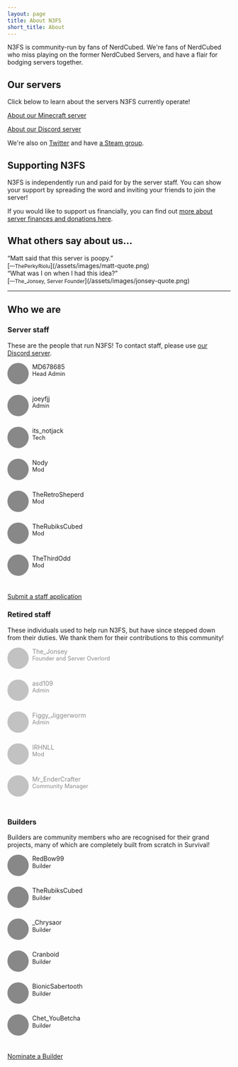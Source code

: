 ```yaml
---
layout: page
title: About N3FS
short_title: About
---
```


N3FS is community-run by fans of NerdCubed. We're fans of NerdCubed who miss playing on the former NerdCubed Servers, and have a flair for bodging servers together.

## Our servers

Click below to learn about the servers N3FS currently operate! 

<a href="/minecraft" class="action">About our Minecraft server</a>  

<a href="/discord" class="action">About our Discord server</a>

We're also on [Twitter](https://twitter.com/Nerd3Server) and have [a Steam group](https://steamcommunity.com/groups/n3fstjs/edit/profile). 


## Supporting N3FS

N3FS is independently run and paid for by the server staff. You can show your support by spreading the word and inviting your friends to join the server!

If you would like to support us financially, you can find out [more about server finances and donations here](/about/donations).


## What others say about us...

<div class="lead">“Matt said that this server is poopy.”</div>
[<small>&mdash;ThePerkyRiolu</small>](/assets/images/matt-quote.png)

<div class="lead">“What was I on when I had this idea?”</div>
[<small>&mdash;The_Jonsey, Server Founder</small>](/assets/images/jonsey-quote.png)

----

## Who we are

<style>
.staff-list{
  display: flex;
  flex-wrap: wrap;
  justify-content: flex-start;
  line-height: 1.25;
}
.staff-member{
  width: 33.333%;
  min-width: 256px;
  flex: inherit;
  margin-bottom: 1rem;
}
.staff-avatar{
  float: left;
  width: 48px;
  height: 48px;
  background-color: #888;
  background-image: url('/assets/images/staff.jpg');
  background-size: 384px 192px;
  border-radius: 100%;
  margin: 0 8px 8px 0;
}
.staff-name{
}
.staff-position{
  font-size: 0.8rem;
}
.staff-tagline{
  height: 0px;
  overflow-y: hidden;
  clear: left;
  font-size: 0.75rem;
  font-style: italic;
  transition: height 0.25s ease-out, opacity 0.25s ease-out;
  opacity: 0;
}
.staff-tagline::before{
  content: '\201C';
}
.staff-tagline::after{
  content: '\201D';
}
.staff-member:hover .staff-tagline{
  height: 2rem;
  opacity: 1;
}
.staff-nomination{
  text-align: center;
  font-size: 14px;
}
.staff-nomination-type{
  margin-top: 30px;
}
.fade{
  opacity: 0.5;
}
</style>

### Server staff

These are the people that run N3FS! To contact staff, please use [our Discord server](/discord).

<div class="staff-list">
  <div class="staff-member">
    <div class="staff-avatar" style="background-position: -48px -0px;"></div>
    <div class="staff-name">MD678685</div>
    <div class="staff-position">Head Admin</div>
    <div class="staff-tagline">One who actually does stuff</div>
  </div>

  <div class="staff-member">
    <div class="staff-avatar" style="background-position: -288px -0px;"></div>
    <div class="staff-name">joeyfjj</div>
    <div class="staff-position">Admin</div>
    <div class="staff-tagline">Maker of terrible puns.</div>
  </div>

  <div class="staff-member">
    <div class="staff-avatar" style="background-position: -192px -48px;"></div>
    <div class="staff-name">its_notjack</div>
    <div class="staff-position">Tech</div>
    <div class="staff-tagline">May or may not be Jack</div>
  </div>

  <div class="staff-member">
    <div class="staff-avatar" style="background-position: 0px -96px;"></div>
    <div class="staff-name">Nody</div>
    <div class="staff-position">Mod</div>
    <div class="staff-tagline">Moderating people since 2014</div>
  </div>

  <div class="staff-member">
    <div class="staff-avatar" style="background-position: -336px -48px;"></div>
    <div class="staff-name">TheRetroSheperd</div>
    <div class="staff-position">Mod</div>
    <div class="staff-tagline">Someone stole the toilet seat from the church</div>
  </div>

  <div class="staff-member">
    <div class="staff-avatar" style="background-position: -48px -48px;"></div>
    <div class="staff-name">TheRubiksCubed</div>
    <div class="staff-position">Mod</div>
    <div class="staff-tagline">Everyone loves Ruby</div>
  </div>

  <div class="staff-member">
    <div class="staff-avatar" style="background-position: -192px -0px;"></div>
    <div class="staff-name">TheThirdOdd</div>
    <div class="staff-position">Mod</div>
    <div class="staff-tagline">TheThirdOdd/Modd/Godd/Sodd</div>
  </div>
</div>

<a href="/help/staff-application" class="action">Submit a staff application</a>

### Retired staff

These individuals used to help run N3FS, but have since stepped down from their duties. We thank them for their contributions to this community!

<div class="staff-list">
  <div class="staff-member fade">
    <div class="staff-avatar" style="background-position: -0px -0px;"></div>
    <div class="staff-name">The_Jonsey</div>
    <div class="staff-position">Founder and Server Overlord</div>
    <div class="staff-tagline">Owner</div>
  </div>

  <div class="staff-member fade">
    <div class="staff-avatar" style="background-position: -96px -0px;"></div>
    <div class="staff-name">asd109</div>
    <div class="staff-position">Admin</div>
    <div class="staff-tagline">It's a(WOL)sd109</div>
  </div>

  <div class="staff-member fade">
    <div class="staff-avatar" style="background-position: -144px -0px;"></div>
    <div class="staff-name">Figgy_Jiggerworm</div>
    <div class="staff-position">Admin</div>
    <div class="staff-tagline">Part-time eyebrow wiggler</div>
  </div>

  <div class="staff-member fade">
    <div class="staff-avatar" style="background-position: -240px -0px;"></div>
    <div class="staff-name">IRHNLL</div>
    <div class="staff-position">Mod</div>
    <div class="staff-tagline">They weren't the mods you're looking for</div>
  </div>

  <div class="staff-member fade">
    <div class="staff-avatar" style="background-position: -336px -0px;"></div>
    <div class="staff-name">Mr_EnderCrafter</div>
    <div class="staff-position">Community Manager</div>
    <div class="staff-tagline">Ran off to sixth form.</div>
  </div>
</div>

### Builders

Builders are community members who are recognised for their grand projects, many of which are completely built from scratch in Survival! 

<div class="staff-list">
  <div class="staff-member">
    <div class="staff-avatar" style="background-position: -0px -48px;"></div>
    <div class="staff-name">RedBow99</div>
    <div class="staff-position">Builder</div>
    <div class="staff-tagline">Builds some cities on rock and roll</div>
  </div>

  <div class="staff-member">
    <div class="staff-avatar" style="background-position: -48px -48px;"></div>
    <div class="staff-name">TheRubiksCubed</div>
    <div class="staff-position">Builder</div>
    <div class="staff-tagline">Everyone loves Ruby</div>
  </div>

  <div class="staff-member">
    <div class="staff-avatar" style="background-position: -96px -48px;"></div>
    <div class="staff-name">_Chrysaor</div>
    <div class="staff-position">Builder</div>
    <div class="staff-tagline">Too busy chry-ing to build anything ;-;</div>
  </div>

  <div class="staff-member">
    <div class="staff-avatar" style="background-position: -144px -48px;"></div>
    <div class="staff-name">Cranboid</div>
    <div class="staff-position">Builder</div>
    <div class="staff-tagline">Our commissionary builder</div>
  </div>

  <div class="staff-member">
    <div class="staff-avatar" style="background-position: -240px -48px;"></div>
    <div class="staff-name">BionicSabertooth</div>
    <div class="staff-position">Builder</div>
    <div class="staff-tagline">The Master of Totally Completed Builds</div>
  </div>

  <div class="staff-member">
    <div class="staff-avatar" style="background-position: -288px -48px;"></div>
    <div class="staff-name">Chet_YouBetcha</div>
    <div class="staff-position">Builder</div>
    <div class="staff-tagline">Elytra flight is weeeeeird</div>
  </div>
</div>

<a href="/help/builders" class="action">Nominate a Builder</a>
